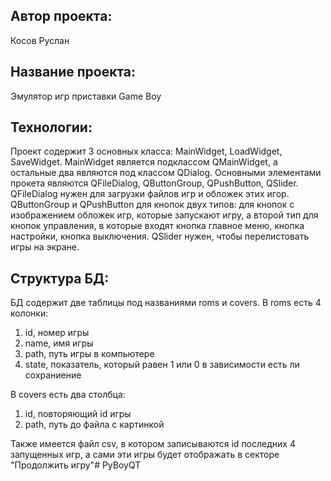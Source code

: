 ## **Автор проекта:**

Косов Руслан

## **Название проекта:**

Эмулятор игр приставки Game Boy

## **Технологии:**

Проект содержит 3 основных класса: MainWidget, LoadWidget, SaveWidget. MainWidget является подклассом QMainWidget, а остальные два являются под классом QDialog. Основными элементами прокета являются QFileDialog, QButtonGroup, QPushButton, QSlider. QFileDialog нужен для загрузки файлов игр и обложек этих игор. QButtonGroup и QPushButton для кнопок двух типов: для кнопок с изображением обложек игр, которые запускают игру, а второй тип для кнопок управления, в которые входят кнопка главное меню, кнопка настройки, кнопка выключения. QSlider нужен, чтобы перелистовать игры на экране.

## **Структура БД:**

БД содержит две таблицы под названиями roms и covers. В roms есть 4 колонки:
1. id, номер игры
2. name, имя игры
3. path, путь игры в компьютере
4. state, показатель, который равен 1 или 0 в зависимости есть ли сохраниение

В covers есть два столбца:
1. id, повторяющий id игры
2. path, путь до файла с картинкой

Также имеется файл csv, в котором записываются id последних 4 запущенных игр, а сами эти игры будет отображать в секторе "Продолжить игру"#   P y B o y Q T 
 
 
